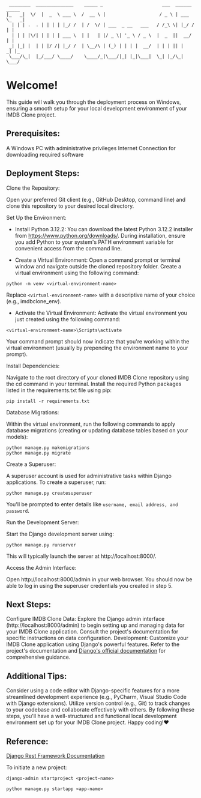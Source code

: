 ```
 ________  ______________    _____ _                      ___  ______ _____      
|_   _|  \/  |  _  \ ___ \  /  __ \ |                    / _ \ | ___ \_   _|
  | | | .  . | | | | |_/ /  | /  \/ | ___  _ __   ___   / /_\ \| |_/ / | |
  | | | |\/| | | | | ___ \  | |   | |/ _ \| '_ \ / _ \  |  _  ||  __/  | |
 _| |_| |  | | |/ /| |_/ /  | \__/\ | (_) | | | |  __/  | | | || |    _| |_
 \___/\_|  |_/___/ \____/    \____/_|\___/|_| |_|\___|  \_| |_/\_|    \___/                                                                  
```
# Welcome!

This guide will walk you through the deployment process on Windows, ensuring a smooth setup for your local development environment of your IMDB Clone project.

## Prerequisites:

A Windows PC with administrative privileges
Internet Connection for downloading required software
## Deployment Steps:

Clone the Repository:

Open your preferred Git client (e.g., GitHub Desktop, command line) and clone this repository to your desired local directory.

Set Up the Environment:

- Install Python 3.12.2:
You can download the latest Python 3.12.2 installer from https://www.python.org/downloads/. During installation, ensure you add Python to your system's PATH environment variable for convenient access from the command line.

- Create a Virtual Environment:
Open a command prompt or terminal window and navigate outside the cloned repository folder. Create a virtual environment using the following command:

```
python -m venv <virtual-environment-name>
```
Replace `<virtual-environment-name>` with a descriptive name of your choice (e.g., imdbclone_env).

- Activate the Virtual Environment:
Activate the virtual environment you just created using the following command:

```
<virtual-environment-name>\Scripts\activate
```
Your command prompt should now indicate that you're working within the virtual environment (usually by prepending the environment name to your prompt).

Install Dependencies:

Navigate to the root directory of your cloned IMDB Clone repository using the cd command in your terminal.
Install the required Python packages listed in the requirements.txt file using pip:
```
pip install -r requirements.txt
```
Database Migrations:

Within the virtual environment, run the following commands to apply database migrations (creating or updating database tables based on your models):
```
python manage.py makemigrations
python manage.py migrate
```
Create a Superuser:

A superuser account is used for administrative tasks within Django applications. To create a superuser, run:
```
python manage.py createsuperuser
```
You'll be prompted to enter details like `username, email address, and password`.

Run the Development Server:

Start the Django development server using:
```
python manage.py runserver
```
This will typically launch the server at http://localhost:8000/.

Access the Admin Interface:

Open http://localhost:8000/admin in your web browser. You should now be able to log in using the superuser credentials you created in step 5.

## Next Steps:

Configure IMDB Clone Data: Explore the Django admin interface (http://localhost:8000/admin) to begin setting up and managing data for your IMDB Clone application. Consult the project's documentation for specific instructions on data configuration.
Development: Customize your IMDB Clone application using Django's powerful features. Refer to the project's documentation and [Django's official documentation](https://docs.djangoproject.com/en/5.0/) for comprehensive guidance.
## Additional Tips:

Consider using a code editor with Django-specific features for a more streamlined development experience (e.g., PyCharm, Visual Studio Code with Django extensions).
Utilize version control (e.g., Git) to track changes to your codebase and collaborate effectively with others.
By following these steps, you'll have a well-structured and functional local development environment set up for your IMDB Clone project. Happy coding!❤️

## Reference:
[Django Rest Framework Documentation](https://www.django-rest-framework.org/)

To initiate a new project:
```
django-admin startproject <project-name>
```
```
python manage.py startapp <app-name>
```